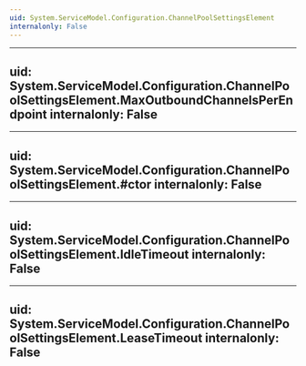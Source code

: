 ```yaml
---
uid: System.ServiceModel.Configuration.ChannelPoolSettingsElement
internalonly: False
---
```


---
uid: System.ServiceModel.Configuration.ChannelPoolSettingsElement.MaxOutboundChannelsPerEndpoint
internalonly: False
---

---
uid: System.ServiceModel.Configuration.ChannelPoolSettingsElement.#ctor
internalonly: False
---

---
uid: System.ServiceModel.Configuration.ChannelPoolSettingsElement.IdleTimeout
internalonly: False
---

---
uid: System.ServiceModel.Configuration.ChannelPoolSettingsElement.LeaseTimeout
internalonly: False
---
